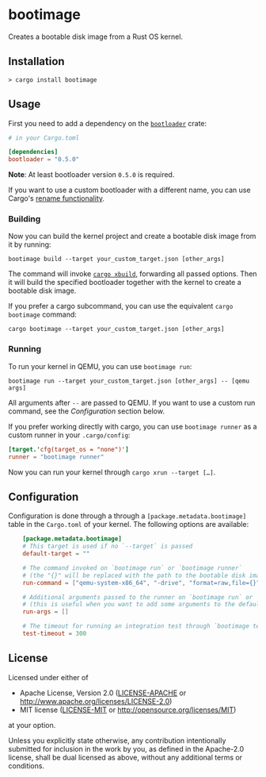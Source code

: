 # bootimage

Creates a bootable disk image from a Rust OS kernel.

## Installation

```
> cargo install bootimage
```

## Usage

First you need to add a dependency on the [`bootloader`](https://github.com/rust-osdev/bootloader) crate:

```toml
# in your Cargo.toml

[dependencies]
bootloader = "0.5.0"
```

**Note**: At least bootloader version `0.5.0` is required.

If you want to use a custom bootloader with a different name, you can use Cargo's [rename functionality](https://doc.rust-lang.org/cargo/reference/specifying-dependencies.html#renaming-dependencies-in-cargotoml).

### Building

Now you can build the kernel project and create a bootable disk image from it by running:

```
bootimage build --target your_custom_target.json [other_args]
```

The command will invoke [`cargo xbuild`](https://github.com/rust-osdev/cargo-xbuild), forwarding all passed options. Then it will build the specified bootloader together with the kernel to create a bootable disk image.

If you prefer a cargo subcommand, you can use the equivalent `cargo bootimage` command:

```
cargo bootimage --target your_custom_target.json [other_args]
```

### Running

To run your kernel in QEMU, you can use `bootimage run`:

```
bootimage run --target your_custom_target.json [other_args] -- [qemu args]
```

All arguments after `--` are passed to QEMU. If you want to use a custom run command, see the _Configuration_ section below.

If you prefer working directly with cargo, you can use `bootimage runner` as a custom runner in your `.cargo/config`:

```toml
[target.'cfg(target_os = "none")']
runner = "bootimage runner"
```

Now you can run your kernel through `cargo xrun --target […]`.

## Configuration

Configuration is done through a through a `[package.metadata.bootimage]` table in the `Cargo.toml` of your kernel. The following options are available:

```toml
    [package.metadata.bootimage]
    # This target is used if no `--target` is passed
    default-target = ""

    # The command invoked on `bootimage run` or `bootimage runner`
    # (the "{}" will be replaced with the path to the bootable disk image)
    run-command = ["qemu-system-x86_64", "-drive", "format=raw,file={}"]

    # Additional arguments passed to the runner on `bootimage run` or `bootimage runner`
    # (this is useful when you want to add some arguments to the default QEMU command)
    run-args = []

    # The timeout for running an integration test through `bootimage test` in seconds
    test-timeout = 300
```

## License

Licensed under either of

- Apache License, Version 2.0 ([LICENSE-APACHE](LICENSE-APACHE) or
  http://www.apache.org/licenses/LICENSE-2.0)
- MIT license ([LICENSE-MIT](LICENSE-MIT) or http://opensource.org/licenses/MIT)

at your option.

Unless you explicitly state otherwise, any contribution intentionally submitted for inclusion in the work by you, as defined in the Apache-2.0 license, shall be dual licensed as above, without any additional terms or conditions.
